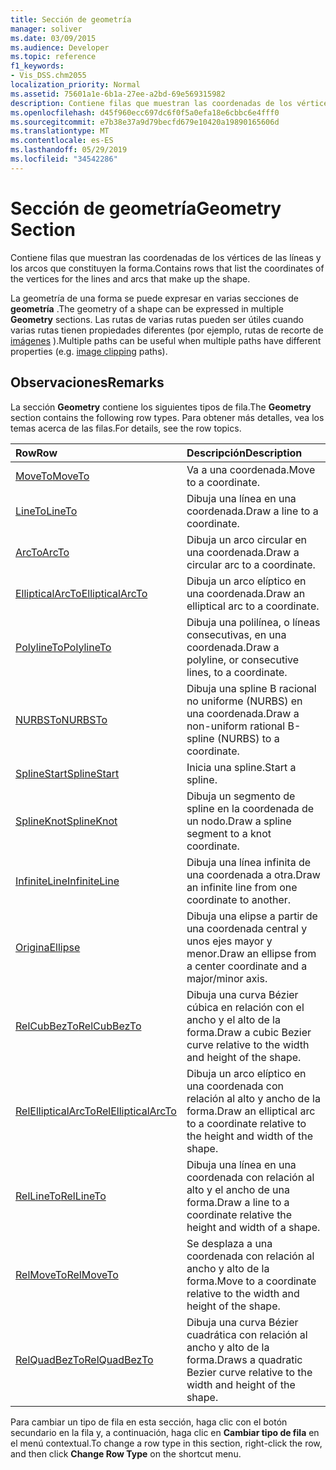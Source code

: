```yaml
---
title: Sección de geometría
manager: soliver
ms.date: 03/09/2015
ms.audience: Developer
ms.topic: reference
f1_keywords:
- Vis_DSS.chm2055
localization_priority: Normal
ms.assetid: 75601a1e-6b1a-27ee-a2bd-69e569315982
description: Contiene filas que muestran las coordenadas de los vértices de las líneas y los arcos que constituyen la forma.
ms.openlocfilehash: d45f960ecc697dc6f0f5a0efa18e6cbbc6e4fff0
ms.sourcegitcommit: e7b38e37a9d79becfd679e10420a19890165606d
ms.translationtype: MT
ms.contentlocale: es-ES
ms.lasthandoff: 05/29/2019
ms.locfileid: "34542286"
---
```

# <a name="geometry-section"></a><span data-ttu-id="188ed-103">Sección de geometría</span><span class="sxs-lookup"><span data-stu-id="188ed-103">Geometry Section</span></span>

<span data-ttu-id="188ed-104">Contiene filas que muestran las coordenadas de los vértices de las líneas y los arcos que constituyen la forma.</span><span class="sxs-lookup"><span data-stu-id="188ed-104">Contains rows that list the coordinates of the vertices for the lines and arcs that make up the shape.</span></span> 
  
<span data-ttu-id="188ed-105">La geometría de una forma se puede expresar en varias secciones de **geometría** .</span><span class="sxs-lookup"><span data-stu-id="188ed-105">The geometry of a shape can be expressed in multiple **Geometry** sections.</span></span> <span data-ttu-id="188ed-106">Las rutas de varias rutas pueden ser útiles cuando varias rutas tienen propiedades diferentes (por ejemplo, rutas de recorte de [imágenes](clippingpath-cell-foreign-image-info-section.md) ).</span><span class="sxs-lookup"><span data-stu-id="188ed-106">Multiple paths can be useful when multiple paths have different properties (e.g. [image clipping](clippingpath-cell-foreign-image-info-section.md) paths).</span></span> 
  
## <a name="remarks"></a><span data-ttu-id="188ed-107">Observaciones</span><span class="sxs-lookup"><span data-stu-id="188ed-107">Remarks</span></span>

<span data-ttu-id="188ed-108">La sección **Geometry** contiene los siguientes tipos de fila.</span><span class="sxs-lookup"><span data-stu-id="188ed-108">The **Geometry** section contains the following row types.</span></span> <span data-ttu-id="188ed-109">Para obtener más detalles, vea los temas acerca de las filas.</span><span class="sxs-lookup"><span data-stu-id="188ed-109">For details, see the row topics.</span></span> 
  
|<span data-ttu-id="188ed-110">Row</span><span class="sxs-lookup"><span data-stu-id="188ed-110">Row</span></span>|<span data-ttu-id="188ed-111">Descripción</span><span class="sxs-lookup"><span data-stu-id="188ed-111">Description</span></span>|
|:-----|:-----|
|[<span data-ttu-id="188ed-112">MoveTo</span><span class="sxs-lookup"><span data-stu-id="188ed-112">MoveTo</span></span>](moveto-row-geometry-section.md) <br/> |<span data-ttu-id="188ed-113">Va a una coordenada.</span><span class="sxs-lookup"><span data-stu-id="188ed-113">Move to a coordinate.</span></span>  <br/> |
|[<span data-ttu-id="188ed-114">LineTo</span><span class="sxs-lookup"><span data-stu-id="188ed-114">LineTo</span></span>](lineto-row-geometry-section.md) <br/> |<span data-ttu-id="188ed-115">Dibuja una línea en una coordenada.</span><span class="sxs-lookup"><span data-stu-id="188ed-115">Draw a line to a coordinate.</span></span>  <br/> |
|[<span data-ttu-id="188ed-116">ArcTo</span><span class="sxs-lookup"><span data-stu-id="188ed-116">ArcTo</span></span>](arcto-row-geometry-section.md) <br/> |<span data-ttu-id="188ed-117">Dibuja un arco circular en una coordenada.</span><span class="sxs-lookup"><span data-stu-id="188ed-117">Draw a circular arc to a coordinate.</span></span>  <br/> |
|[<span data-ttu-id="188ed-118">EllipticalArcTo</span><span class="sxs-lookup"><span data-stu-id="188ed-118">EllipticalArcTo</span></span>](ellipticalarcto-row-geometry-section.md) <br/> |<span data-ttu-id="188ed-119">Dibuja un arco elíptico en una coordenada.</span><span class="sxs-lookup"><span data-stu-id="188ed-119">Draw an elliptical arc to a coordinate.</span></span>  <br/> |
|[<span data-ttu-id="188ed-120">PolylineTo</span><span class="sxs-lookup"><span data-stu-id="188ed-120">PolylineTo</span></span>](polylineto-row-geometry-section.md) <br/> |<span data-ttu-id="188ed-121">Dibuja una polilínea, o líneas consecutivas, en una coordenada.</span><span class="sxs-lookup"><span data-stu-id="188ed-121">Draw a polyline, or consecutive lines, to a coordinate.</span></span>  <br/> |
|[<span data-ttu-id="188ed-122">NURBSTo</span><span class="sxs-lookup"><span data-stu-id="188ed-122">NURBSTo</span></span>](nurbsto-row-geometry-section.md) <br/> |<span data-ttu-id="188ed-123">Dibuja una spline B racional no uniforme (NURBS) en una coordenada.</span><span class="sxs-lookup"><span data-stu-id="188ed-123">Draw a non-uniform rational B-spline (NURBS) to a coordinate.</span></span>  <br/> |
|[<span data-ttu-id="188ed-124">SplineStart</span><span class="sxs-lookup"><span data-stu-id="188ed-124">SplineStart</span></span>](splinestart-row-geometry-section.md) <br/> |<span data-ttu-id="188ed-125">Inicia una spline.</span><span class="sxs-lookup"><span data-stu-id="188ed-125">Start a spline.</span></span>  <br/> |
|[<span data-ttu-id="188ed-126">SplineKnot</span><span class="sxs-lookup"><span data-stu-id="188ed-126">SplineKnot</span></span>](splineknot-row-geometry-section.md) <br/> |<span data-ttu-id="188ed-127">Dibuja un segmento de spline en la coordenada de un nodo.</span><span class="sxs-lookup"><span data-stu-id="188ed-127">Draw a spline segment to a knot coordinate.</span></span>  <br/> |
|[<span data-ttu-id="188ed-128">InfiniteLine</span><span class="sxs-lookup"><span data-stu-id="188ed-128">InfiniteLine</span></span>](infiniteline-row-geometry-section.md) <br/> |<span data-ttu-id="188ed-129">Dibuja una línea infinita de una coordenada a otra.</span><span class="sxs-lookup"><span data-stu-id="188ed-129">Draw an infinite line from one coordinate to another.</span></span>  <br/> |
|[<span data-ttu-id="188ed-130">Origina</span><span class="sxs-lookup"><span data-stu-id="188ed-130">Ellipse</span></span>](ellipse-row-geometry-section.md) <br/> |<span data-ttu-id="188ed-131">Dibuja una elipse a partir de una coordenada central y unos ejes mayor y menor.</span><span class="sxs-lookup"><span data-stu-id="188ed-131">Draw an ellipse from a center coordinate and a major/minor axis.</span></span>  <br/> |
|[<span data-ttu-id="188ed-132">RelCubBezTo</span><span class="sxs-lookup"><span data-stu-id="188ed-132">RelCubBezTo</span></span>](relcubbezto-row-geometry-section.md) <br/> |<span data-ttu-id="188ed-133">Dibuja una curva Bézier cúbica en relación con el ancho y el alto de la forma.</span><span class="sxs-lookup"><span data-stu-id="188ed-133">Draw a cubic Bezier curve relative to the width and height of the shape.</span></span>  <br/> |
|[<span data-ttu-id="188ed-134">RelEllipticalArcTo</span><span class="sxs-lookup"><span data-stu-id="188ed-134">RelEllipticalArcTo</span></span>](relellipticalarcto-row-geometry-section.md) <br/> |<span data-ttu-id="188ed-135">Dibuja un arco elíptico en una coordenada con relación al alto y ancho de la forma.</span><span class="sxs-lookup"><span data-stu-id="188ed-135">Draw an elliptical arc to a coordinate relative to the height and width of the shape.</span></span>  <br/> |
|[<span data-ttu-id="188ed-136">RelLineTo</span><span class="sxs-lookup"><span data-stu-id="188ed-136">RelLineTo</span></span>](rellineto-row-geometry-section.md) <br/> |<span data-ttu-id="188ed-137">Dibuja una línea en una coordenada con relación al alto y el ancho de una forma.</span><span class="sxs-lookup"><span data-stu-id="188ed-137">Draw a line to a coordinate relative the height and width of a shape.</span></span>  <br/> |
|[<span data-ttu-id="188ed-138">RelMoveTo</span><span class="sxs-lookup"><span data-stu-id="188ed-138">RelMoveTo</span></span>](relmoveto-row-geometry-section.md) <br/> |<span data-ttu-id="188ed-139">Se desplaza a una coordenada con relación al ancho y alto de la forma.</span><span class="sxs-lookup"><span data-stu-id="188ed-139">Move to a coordinate relative to the width and height of the shape.</span></span>  <br/> |
|[<span data-ttu-id="188ed-140">RelQuadBezTo</span><span class="sxs-lookup"><span data-stu-id="188ed-140">RelQuadBezTo</span></span>](relquadbezto-row-geometry-section.md) <br/> |<span data-ttu-id="188ed-141">Dibuja una curva Bézier cuadrática con relación al ancho y alto de la forma.</span><span class="sxs-lookup"><span data-stu-id="188ed-141">Draws a quadratic Bezier curve relative to the width and height of the shape.</span></span>  <br/> |
   
<span data-ttu-id="188ed-142">Para cambiar un tipo de fila en esta sección, haga clic con el botón secundario en la fila y, a continuación, haga clic en **Cambiar tipo de fila** en el menú contextual.</span><span class="sxs-lookup"><span data-stu-id="188ed-142">To change a row type in this section, right-click the row, and then click **Change Row Type** on the shortcut menu.</span></span> 
  

